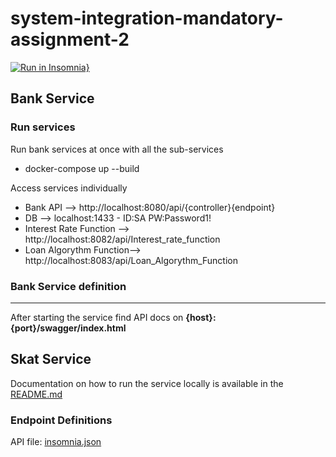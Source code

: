# system-integration-mandatory-assignment-2

[![Run in Insomnia}](https://insomnia.rest/images/run.svg)](https://insomnia.rest/run/?label=SI%20Mandatory%20API&uri=https%3A%2F%2Fmartinloesethjensen.github.io%2Fsystem-integration-mandatory-assignment-2%2Finsomnia.json)

## Bank Service

### Run services

Run bank services at once with all the sub-services
* docker-compose up --build

Access services individually
* Bank API --> http://localhost:8080/api/{controller}{endpoint}
* DB --> localhost:1433 - ID:SA PW:Password1!
* Interest Rate Function --> http://localhost:8082/api/Interest_rate_function
* Loan Algorythm Function--> http://localhost:8083/api/Loan_Algorythm_Function

### Bank Service definition
-----------

After starting the service find API docs on **{host}:{port}/swagger/index.html**

## Skat Service

Documentation on how to run the service locally is available in the [README.md](Skat/README.md)

### Endpoint Definitions

API file: [insomnia.json](insomnia.json)
